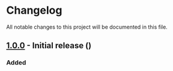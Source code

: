 # Changelog
All notable changes to this project will be documented in this file.

## [1.0.0] - Initial release ()

### Added


[1.0.0]: https://github.com/chrisakroyd/ca-bloom-filter